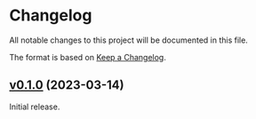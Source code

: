 # Changelog

All notable changes to this project will be documented in this file.

The format is based on [Keep a Changelog](https://keepachangelog.com/en/1.0.0/).

## [v0.1.0](https://github.com/elixir-lang/tree-sitter-elixir/tree/v0.1.0) (2023-03-14)

Initial release.
